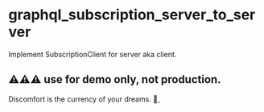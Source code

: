 # graphql_subscription_server_to_server

Implement SubscriptionClient for server aka client.

## ⚠️⚠️⚠️ use for demo only, not production.

<!-- INSPIRATIONAL_QUOTE_START -->
Discomfort is the currency of your dreams.
👀,
<!-- INSPIRATIONAL_QUOTE_END -->
